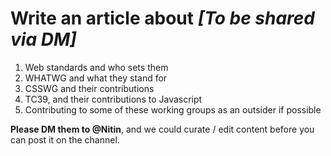 # Write an article about *[To be shared via DM]*

1. Web standards and who sets them
2. WHATWG  and what they stand for
3. CSSWG  and their contributions
4. TC39, and their contributions to Javascript
5. Contributing to some of these working groups as an outsider if possible

**Please DM them to @Nitin**, and we could curate / edit content before you can post it on the channel.